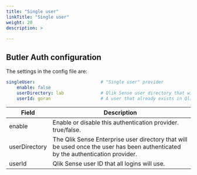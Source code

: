 ```yaml
---
title: "Single user"
linkTitle: "Single user"
weight: 20
description: >
  
---
```

## Butler Auth configuration

The settings in the config file are:

```yaml
singleUser:                         # "Single user" provider
    enable: false
    userDirectory: lab              # Qlik Sense user directory that will be used for the authenticated user
    userId: goran                   # A user that already exists in Qlik Sense. All access to Sense will be done using this user.
```

| Field | Description |
|-|-|
| enable | Enable or disable this authentication provider. true/false. |
| userDirectory | The Qlik Sense Enterprise user directory that will be used once the user has been authenticated by the authentication provider. |
| userId | Qlik Sense user ID that all logins will use. |
